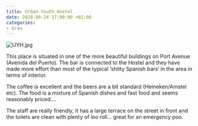 ```yaml
---
title: Urban Youth Hostel
date: 2020-06-24 17:09:00 +02:00
categories:
- Grau
---
```


![UYH.jpg](/uploads/UYH.jpg)

This place is situated in one of the more beautiful buildings on Port Avenue (Avenida del Puerto). The bar is connected to the Hostel and they have made more effort than most of the typical ‘shitty Spanish bars‘ in the area in terms of interior.

The coffee is excellent and the beers are a bit standard (Heineken/Amstel etc). The food is a mixture of Spanish dishes and fast food and seems reasonably priced….

The staff are really friendly, It has a large terrace on the street in front and the toilets are clean with plenty of loo roll… great for an emergency poo.